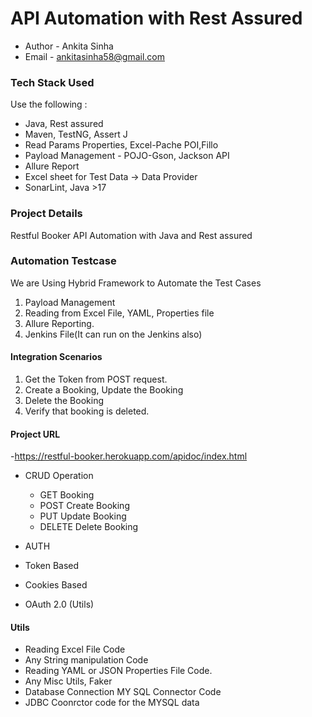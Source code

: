 # API Automation with Rest Assured 

- Author - Ankita Sinha
- Email - ankitasinha58@gmail.com
### Tech Stack Used

Use the following : 

- Java, Rest assured
- Maven, TestNG, Assert J
- Read Params Properties, Excel-Pache POI,Fillo
- Payload Management - POJO-Gson, Jackson API
- Allure Report
- Excel sheet for Test Data -> Data Provider
- SonarLint, Java >17

### Project Details

Restful Booker API Automation with Java and Rest assured

### Automation Testcase

We are Using Hybrid Framework to Automate the Test Cases

1. Payload Management
2. Reading from Excel File, YAML, Properties file
3. Allure Reporting.
4. Jenkins File(It can run on the Jenkins also)
#### Integration Scenarios

1. Get the Token from POST request.
2. Create a Booking, Update the Booking
3. Delete the Booking
4. Verify that booking is deleted.

#### Project URL
-https://restful-booker.herokuapp.com/apidoc/index.html
- CRUD Operation

  - GET Booking
  - POST Create Booking
  - PUT Update Booking
  - DELETE Delete Booking
- AUTH
 - Token Based
 - Cookies Based
 - OAuth 2.0 (Utils)
#### Utils

- Reading Excel File Code
- Any String manipulation Code
- Reading YAML or JSON Properties File Code.
- Any Misc Utils, Faker
- Database Connection MY SQL Connector Code
- JDBC Coonrctor code for the MYSQL data